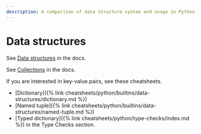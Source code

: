 ```yaml
---
description: A comparison of data structure syntax and usage in Python
---
```

# Data structures

See [Data structures](https://docs.python.org/3/tutorial/datastructures.html) in the docs.

See [Collections](https://docs.python.org/3/library/collections.html) in the docs.

If you are interested in key-value pairs, see these cheatsheets.

- [Dictionary]({% link cheatsheets/python/builtins/data-structures/dictionary.md %})
- [Named tuple]({% link cheatsheets/python/builtins/data-structures/named-tuple.md %})
- [Typed dictionary]({% link cheatsheets/python/type-checks/index.md %}) in the Type Checks section.
